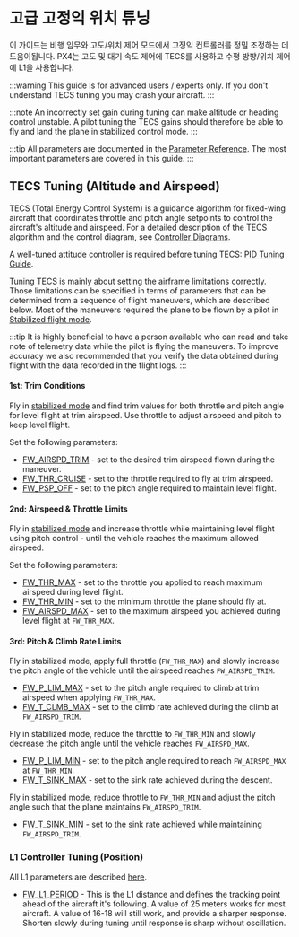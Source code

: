 # 고급 고정익 위치 튜닝

이 가이드는 비행 임무와 고도/위치 제어 모드에서 고정익 컨트롤러를 정밀 조정하는 데 도움이됩니다. PX4는 고도 및 대기 속도 제어에 TECS를 사용하고 수평 방향/위치 제어에 L1을 사용합니다.

:::warning
This guide is for advanced users / experts only. If you don't understand TECS tuning you may crash your aircraft.
:::

:::note
An incorrectly set gain during tuning can make altitude or heading control unstable. A pilot tuning the TECS gains should therefore be able to fly and land the plane in stabilized control mode.
:::

:::tip
All parameters are documented in the [Parameter Reference](../advanced_config/parameter_reference.md#fw-tecs). The most important parameters are covered in this guide.
:::

## TECS Tuning (Altitude and Airspeed)

TECS (Total Energy Control System) is a guidance algorithm for fixed-wing aircraft that coordinates throttle and pitch angle setpoints to control the aircraft's altitude and airspeed. For a detailed description of the TECS algorithm and the control diagram, see [Controller Diagrams](../flight_stack/controller_diagrams.md).

A well-tuned attitude controller is required before tuning TECS: [PID Tuning Guide](../config_fw/pid_tuning_guide_fixedwing.md).

Tuning TECS is mainly about setting the airframe limitations correctly. Those limitations can be specified in terms of parameters that can be determined from a sequence of flight maneuvers, which are described below. Most of the maneuvers required the plane to be flown by a pilot in [Stabilized flight mode](../flight_modes/stabilized_fw.md).

:::tip
It is highly beneficial to have a person available who can read and take note of telemetry data while the pilot is flying the maneuvers. To improve accuracy we also recommended that you verify the data obtained during flight with the data recorded in the flight logs.
:::

#### 1st: Trim Conditions

Fly in [stabilized mode](../flight_modes/stabilized_fw.md) and find trim values for both throttle and pitch angle for level flight at trim airspeed. Use throttle to adjust airspeed and pitch to keep level flight.

Set the following parameters:

- [FW_AIRSPD_TRIM](../advanced_config/parameter_reference.md#FW_AIRSPD_TRIM) - set to the desired trim airspeed flown during the maneuver.
- [FW_THR_CRUISE](../advanced_config/parameter_reference.md#FW_THR_CRUISE) - set to the throttle required to fly at trim airspeed.
- [FW_PSP_OFF](../advanced_config/parameter_reference.md#FW_PSP_OFF) - set to the pitch angle required to maintain level flight.

#### 2nd: Airspeed & Throttle Limits

Fly in [stabilized mode](../flight_modes/stabilized_fw.md) and increase throttle while maintaining level flight using pitch control - until the vehicle reaches the maximum allowed airspeed.

Set the following parameters:

- [FW_THR_MAX](../advanced_config/parameter_reference.md#FW_THR_MAX) - set to the throttle you applied to reach maximum airspeed during level flight.
- [FW_THR_MIN](../advanced_config/parameter_reference.md#FW_THR_MIN) - set to the minimum throttle the plane should fly at.
- [FW_AIRSPD_MAX](../advanced_config/parameter_reference.md#FW_AIRSPD_MAX) - set to the maximum airspeed you achieved during level flight at `FW_THR_MAX`.

#### 3rd: Pitch & Climb Rate Limits

Fly in stabilized mode, apply full throttle (`FW_THR_MAX`) and slowly increase the pitch angle of the vehicle until the airspeed reaches `FW_AIRSPD_TRIM`.

- [FW_P_LIM_MAX](../advanced_config/parameter_reference.md#FW_P_LIM_MAX) - set to the pitch angle required to climb at trim airspeed when applying `FW_THR_MAX`.
- [FW_T_CLMB_MAX](../advanced_config/parameter_reference.md#FW_T_CLMB_MAX) - set to the climb rate achieved during the climb at `FW_AIRSPD_TRIM`.

Fly in stabilized mode, reduce the throttle to `FW_THR_MIN` and slowly decrease the pitch angle until the vehicle reaches `FW_AIRSPD_MAX`.

- [FW_P_LIM_MIN](../advanced_config/parameter_reference.md#FW_P_LIM_MIN) - set to the pitch angle required to reach `FW_AIRSPD_MAX` at `FW_THR_MIN`.
- [FW_T_SINK_MAX](../advanced_config/parameter_reference.md#FW_T_SINK_MAX) - set to the sink rate achieved during the descent.

Fly in stabilized mode, reduce throttle to `FW_THR_MIN` and adjust the pitch angle such that the plane maintains `FW_AIRSPD_TRIM`.

- [FW_T_SINK_MIN](../advanced_config/parameter_reference.md#FW_T_SINK_MIN) - set to the sink rate achieved while maintaining `FW_AIRSPD_TRIM`.

### L1 Controller Tuning (Position)

All L1 parameters are described [here](../advanced_config/parameter_reference.md#fw-l1-control).

- [FW_L1_PERIOD](../advanced_config/parameter_reference.md#FW_L1_PERIOD) - This is the L1 distance and defines the tracking point ahead of the aircraft it's following. A value of 25 meters works for most aircraft. A value of 16-18 will still work, and provide a sharper response. Shorten slowly during tuning until response is sharp without oscillation.